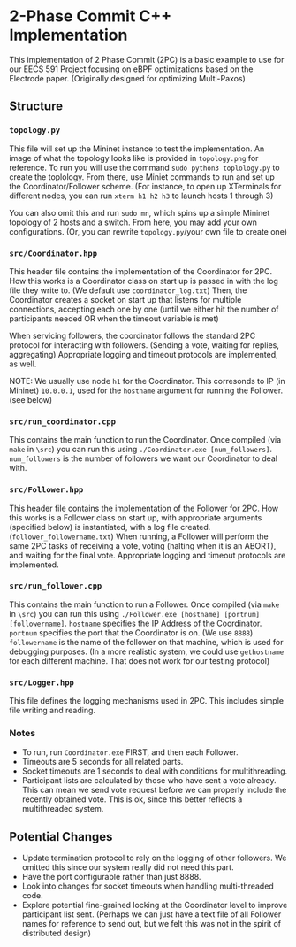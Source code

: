 # 2-Phase Commit C++ Implementation
This implementation of 2 Phase Commit (2PC) is a basic example to use for our EECS 591 Project focusing on eBPF optimizations based on the Electrode paper. (Originally designed for optimizing Multi-Paxos)

## Structure
### `topology.py`
This file will set up the Mininet instance to test the implementation. An image of what the topology looks like is provided in `topology.png` for reference. To run you will use the command `sudo python3 toplology.py` to create the toplology. From there, use Miniet commands to run and set up the Coordinator/Follower scheme. (For instance, to open up XTerminals for different nodes, you can run `xterm h1 h2 h3` to launch hosts 1 through 3)

You can also omit this and run `sudo mn`, which spins up a simple Mininet topology of 2 hosts and a switch. From here, you may add your own configurations. (Or, you can rewrite `topology.py`/your own file to create one)

### `src/Coordinator.hpp`
This header file contains the implementation of the Coordinator for 2PC. How this works is a Coordinator class on start up is passed in with the log file they write to. (We default use `coordinator_log.txt`) Then, the Coordinator creates a socket on start up that listens for multiple connections, accepting each one by one (until we either hit the number of participants needed OR when the timeout variable is met)

When servicing followers, the coordinator follows the standard 2PC protocol for interacting with followers. (Sending a vote, waiting for replies, aggregating) Appropriate logging and timeout protocols are implemented, as well. 

NOTE: We usually use node `h1` for the Coordinator. This corresonds to IP (in Mininet) `10.0.0.1`, used for the `hostname` argument for running the Follower. (see below)

### `src/run_coordinator.cpp`
This contains the main function to run the Coordinator. Once compiled (via `make` in `\src`) you can run this using `./Coordinator.exe [num_followers]`. `num_followers` is the number of followers we want our Coordinator to deal with.

### `src/Follower.hpp`
This header file contains the implementation of the Follower for 2PC. How this works is a Follower class on start up, with appropriate arguments (specified below) is instantiated, with a log file created. (`follower_followername.txt`)
When running, a Follower will perform the same 2PC tasks of receiving a vote, voting (halting when it is an ABORT), and waiting for the final vote. Appropriate logging and timeout protocols are implemented. 

### `src/run_follower.cpp`
This contains the main function to run a Follower. Once compiled (via `make` in `\src`) you can run this using `./Follower.exe [hostname] [portnum] [followername]`. `hostname` specifies the IP Address of the Coordinator. `portnum` specifies the port that the Coordinator is on. (We use `8888`) `followername` is the name of the follower on that machine, which is used for debugging purposes. (In a more realistic system, we could use `gethostname` for each different machine. That does not work for our testing protocol)

### `src/Logger.hpp`
This file defines the logging mechanisms used in 2PC. This includes simple file writing and reading.

### Notes
* To run, run `Coordinator.exe` FIRST, and then each Follower.
* Timeouts are 5 seconds for all related parts.
* Socket timeouts are 1 seconds to deal with conditions for multithreading.
* Participant lists are calculated by those who have sent a vote already. This can mean we send vote request before we can properly include the recently obtained vote. This is ok, since this better reflects a multithreaded system.

## Potential Changes
* Update termination protocol to rely on the logging of other followers. We omitted this since our system really did not need this part.
* Have the port configurable rather than just 8888.
* Look into changes for socket timeouts when handling multi-threaded code.
* Explore potential fine-grained locking at the Coordinator level to improve participant list sent. (Perhaps we can just have a text file of all Follower names for reference to send out, but we felt this was not in the spirit of distributed design)